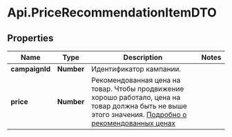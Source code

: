 # Api.PriceRecommendationItemDTO

## Properties

Name | Type | Description | Notes
------------ | ------------- | ------------- | -------------
**campaignId** | **Number** | Идентификатор кампании. | 
**price** | **Number** | Рекомендованная цена на товар. Чтобы продвижение хорошо работало, цена на товар должна быть не выше этого значения. [Подробно о рекомендованных ценах](https://yandex.ru/support/marketplace/marketing/campaigns.html#prices)  | 


